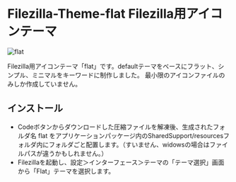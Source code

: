 # Filezilla-Theme-flat Filezilla用アイコンテーマ
![flat](https://user-images.githubusercontent.com/96756270/225528918-277cffb1-19f3-4126-be85-a9594a313dbc.jpg)

Filezilla用アイコンテーマ「flat」です。defaultテーマをベースにフラット、シンプル、ミニマルをキーワードに制作しました。
最小限のアイコンファイルのみしか作成していません。

## インストール
* Codeボタンからダウンロードした圧縮ファイルを解凍後、生成されたフォルダ名 flat をアプリケーションパッケージ内のSharedSupport/resourcesフォルダ内にフォルダごと配置します。（すいません、widowsの場合はファイルパスが違うかもしれません。）
* Filezillaを起動し、設定＞インターフェース＞テーマの「テーマ選択」画面から「Flat」テーマを選択します。
